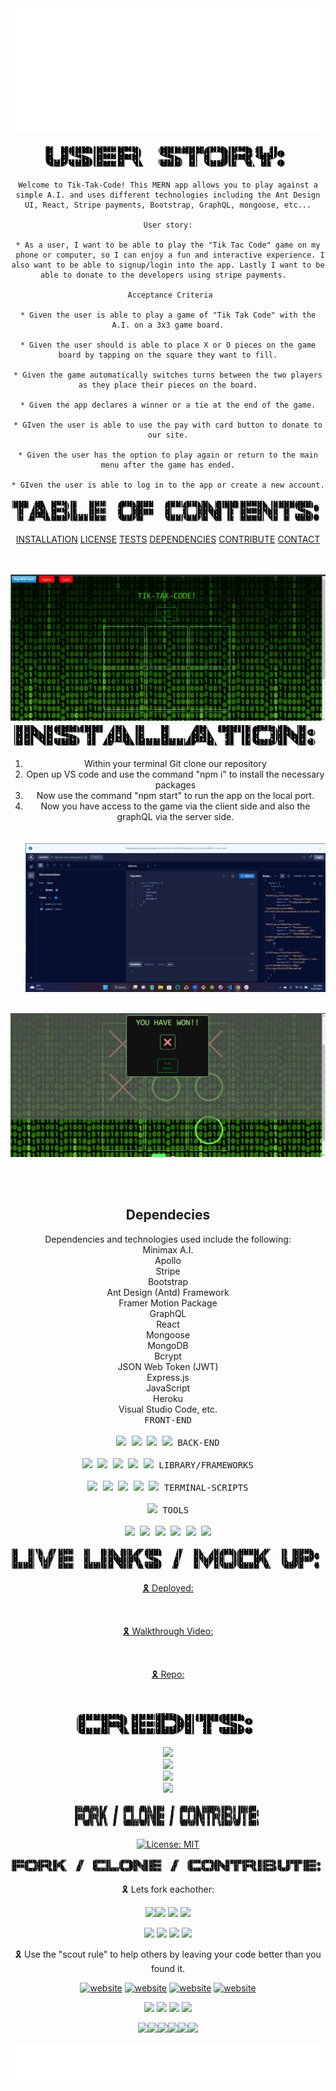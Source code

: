 <div align="center">
<div align="center" id="top">
  <img width="500px" height="200px" src="client\welcome.svg"/>
  </div>
<p align="center">
<img src="client\assets\userstoryread.gif" width="400px" height="40px"></p>

```
Welcome to Tik-Tak-Code! This MERN app allows you to play against a simple A.I. and uses different technologies including the Ant Design UI, React, Stripe payments, Bootstrap, GraphQL, mongoose, etc...

User story:

* As a user, I want to be able to play the "Tik Tac Code" game on my
 phone or computer, so I can enjoy a fun and interactive experience. I also want to be able to signup/login into the app. Lastly I want to be able to donate to the developers using stripe payments.  

 Acceptance Criteria

* Given the user is able to play a game of "Tik Tak Code" with the A.I. on a 3x3 game board.

* Given the user should is able to place X or O pieces on the game board by tapping on the square they want to fill.

* Given the game automatically switches turns between the two players as they place their pieces on the board.

* Given the app declares a winner or a tie at the end of the game.

* GIven the user is able to use the pay with card button to donate to our site.

* Given the user has the option to play again or return to the main menu after the game has ended.

* GIven the user is able to log in to the app or create a new account.
```

<p align="center">
<img src="client\assets\TOCread.gif" width="700px" height="40px"></p> 

 [INSTALLATION](#installation) [LICENSE](#license) [TESTS](#tests) [DEPENDENCIES](#dependencies) [CONTRIBUTE](#contribute) [CONTACT](#contact)
<p align="center"> <br> <br>
<img src="client\assets\Screenshot (92).png" >
<img src="client\assets\installread.gif" width="500px" height="40px"></p>

1. Within your terminal Git clone our repository <br>
2. Open up VS code and use the command "npm i" to install the necessary packages <br>
3. Now use the command "npm start" to run the app on the local port. <br>
4. Now you have access to the game via the client side and also the graphQL via the server side. <br> <br> <br>
<img src="client\assets\Screenshot (98).png" ><br><br>
<img src="client\assets\Screenshot (96).png" >
<br><br>
<p style="display: inline-block;" align="center">

## Dependecies
 Dependencies and technologies used include the following: <br>
 Minimax A.I. <br>
Apollo <br>
Stripe <br>
Bootstrap <br>
Ant Design (Antd) Framework <br>
Framer Motion Package <br>
GraphQL <br>
React <br>
Mongoose <br>
MongoDB <br>
Bcrypt <br>
JSON Web Token (JWT) <br>
Express.js <br>
JavaScript <br>
Heroku <br>
Visual Studio Code, etc. <br>
  <kbd>
    <kbd>FRONT-END</kbd>
    <br>
    <br>
    <img width="30px" src="https://cdn.jsdelivr.net/gh/devicons/devicon/icons/html5/html5-original.svg" />
    <img width="30px" src="https://cdn.jsdelivr.net/gh/devicons/devicon/icons/css3/css3-plain.svg" />
    <img width="30px" src="https://cdn.jsdelivr.net/gh/devicons/devicon/icons/markdown/markdown-original.svg"/>
    <img width="30px" src="https://cdn.jsdelivr.net/gh/devicons/devicon/icons/javascript/javascript-original.svg"/>
  </kbd>
  <kbd>
    <kbd>BACK-END</kbd>
    <br>
    <br>
    <img width="30px" src="https://cdn.jsdelivr.net/gh/devicons/devicon/icons/express/express-original.svg" />
    <img width="30px" src="https://cdn.jsdelivr.net/gh/devicons/devicon/icons/mysql/mysql-original.svg" />
    <img width="30px" src="https://cdn.jsdelivr.net/gh/devicons/devicon/icons/nodejs/nodejs-original.svg" />
    <img width="30px" src="https://cdn.jsdelivr.net/gh/devicons/devicon/icons/sequelize/sequelize-original.svg" />
    <img width="30px" src="https://cdn.jsdelivr.net/gh/devicons/devicon/icons/mysql2/mysql2-plain.svg" />
  </kbd>
  <kbd>
    <kbd>LIBRARY/FRAMEWORKS</kbd>
    <br>
    <br>
    <img width="30px" src="https://cdn.jsdelivr.net/gh/devicons/devicon/icons/tailwindcss/tailwindcss-plain.svg" />
    <img width="30px" src="https://cdn.jsdelivr.net/gh/devicons/devicon/icons/bootstrap/bootstrap-original.svg" />
    <img width="30px" src="https://cdn.jsdelivr.net/gh/devicons/devicon/icons/npm/npm-original-wordmark.svg" />
    <img width="30px" src="https://cdn.jsdelivr.net/gh/devicons/devicon/icons/handlebars/handlebars-original.svg" />
    <img width="30px" src="https://cdn.jsdelivr.net/gh/devicons/devicon/icons/jest/jest-plain.svg" />
</kbd>
  <kbd>
    <kbd>TERMINAL-SCRIPTS</kbd>
    <br>
    <br>
    <img width="30px" src="https://cdn.jsdelivr.net/gh/devicons/devicon/icons/nodejs/nodejs-original.svg" />
  </kbd>
  <kbd>
    <kbd>TOOLS</kbd>
    <br>
    <br>
    <img width="30px" src="https://cdn.jsdelivr.net/gh/devicons/devicon/icons/vscode/vscode-original.svg" />
    <img width="30px" src="https://cdn.jsdelivr.net/gh/devicons/devicon/icons/heroku/heroku-original.svg" />
    <img width="30px" src="https://cdn.jsdelivr.net/gh/devicons/devicon/icons/github/github-original.svg" />
    <img width="30px" src="https://cdn.jsdelivr.net/gh/devicons/devicon/icons/slack/slack-original.svg" />
    <img width="30px" src="https://cdn.jsdelivr.net/gh/devicons/devicon/icons/devicon/devicon-original.svg" />
    <img width="30px" src="https://cdn.jsdelivr.net/gh/devicons/devicon/icons/oracle/oracle-original.svg" />
</kbd>
<p align="center">
<img src="client\assets\livemockup.gif" width="700px" height="40px"></p>
 <p align="center"> <a href ="https://sleepy-peak-49948.herokuapp.com">🎗 Deployed: </p> <br>
 <p align="center"><a href ="https://youtu.be/xStnfVNxJ9s"> 🎗 Walkthrough Video: </p> <br>
 <p align="center"> <a href ="https://github.com/vivid20221/Tik-Tak-Code"> 🎗 Repo:</p> <br>

  
<p align="center">
<img src="client\assets\creditsread.gif" width="300px" height="40px"></p>

  <a href="https://github.com/Abdul2k24" target="_blank"><img src="https://img.shields.io/badge/Github-Abdul2k24-red?style=for-the-badge&logo=github"></a>     
  <a href="https://github.com/Huntken26" target="_blank"><img src="https://img.shields.io/badge/Github-Huntken26-blue?style=for-the-badge&logo=github"></a>     
  <a href="https://github.com/jonsno29" target="_blank"><img src="https://img.shields.io/badge/Github-jonsno29-red?style=for-the-badge&logo=github"></a>    
  <a href="https://github.com/vivid20221" target="_blank"><img src="https://img.shields.io/badge/Github-vivid20221-blue?style=for-the-badge&logo=github"></a>



<p align="center">
<img src="client\assets\FCCREAD.gif" width="300px" height="40px"></p>

[![License: MIT](https://img.shields.io/badge/License-MIT-yellow.svg)](https://opensource.org/licenses/MIT)
 <p align="center">
<img src="client\assets\FCCREAD.gif">

🎗 Lets fork eachother:
  
  <img src="https://c.tenor.com/XSbD902n1fwAAAAi/rennen-fast.gif" width="50"><img src="https://c.tenor.com/XSbD902n1fwAAAAi/rennen-fast.gif" width="50"> <img src="https://c.tenor.com/XSbD902n1fwAAAAi/rennen-fast.gif" width="50">  <img src="https://c.tenor.com/XSbD902n1fwAAAAi/rennen-fast.gif" width="50">
  
  <a href="https://github.com/Abdul2k24" target="_blank"><img src="https://img.shields.io/badge/Github-Abdul2k24-red?style=for-the-badge&logo=github"></a>     <a href="https://github.com/Huntken26" target="_blank"><img src="https://img.shields.io/badge/Github-Huntken26-blue?style=for-the-badge&logo=github"></a>     <a href="https://github.com/jonsno29" target="_blank"><img src="https://img.shields.io/badge/Github-jonsno29-red?style=for-the-badge&logo=github"></a>     <a href="https://github.com/vivid20221" target="_blank"><img src="https://img.shields.io/badge/Github-vivid20221-blue?style=for-the-badge&logo=github"></a>

🎗 Use the "scout rule" to help others by leaving your code better than you found it.


  [![website](client\assets\favicon.ico)](https://linkedin.com/in/jon-snover-b15272110)
  [![website](client\assets\favicon.ico)](https://www.linkedin.com/in/kenny-hunter-fullstack)
  [![website](client\assets\favicon.ico)](https://linkedin.com/in/jon-snover-b15272110)
  [![website](client\assets\favicon.ico)](https://linkedin.com/in/jon-snover-b15272110)



  <a href="mailto:snoverjon@gmail.com"><img src="https://img.shields.io/badge/Gmail-d14836?style=flat-square&logo=Gmail&logoColor=white&link=snoverjon@gmail.com"/></a>
  <a href="mailto:snoverjon@gmail.com"><img src="https://img.shields.io/badge/Gmail-d14836?style=flat-square&logo=Gmail&logoColor=white&link=snoverjon@gmail.com"/></a>
  <a href="mailto:snoverjon@gmail.com"><img src="https://img.shields.io/badge/Gmail-d14836?style=flat-square&logo=Gmail&logoColor=white&link=snoverjon@gmail.com"/></a>
  <a href="mailto:snoverjon@gmail.com"><img src="https://img.shields.io/badge/Gmail-d14836?style=flat-square&logo=Gmail&logoColor=white&link=snoverjon@gmail.com"/></a>

![](https://img.shields.io/badge/JavaScript-323330?style=for-the-badge&logo=javascript&logoColor=F7DF1E)![](https://img.shields.io/badge/Node.js-43853D?style=for-the-badge&logo=node.js&logoColor=white)![](https://img.shields.io/badge/Express.js-404D59?style=for-the-badge)![](https://img.shields.io/badge/MySQL-00000F?style=for-the-badge&logo=mysql&logoColor=white)![](https://img.shields.io/badge/-Sequelize-d3d3d3?style=for-the-badge&logo=sequelize&logoColor=52B0E7)![](https://img.shields.io/badge/-Insomnia-5849BE?style=for-the-badge&logo=insomnia&logoColor=white)
<footer>
 <p align="center">
<img src="client\banner.svg"/>
</footer>
</di>

